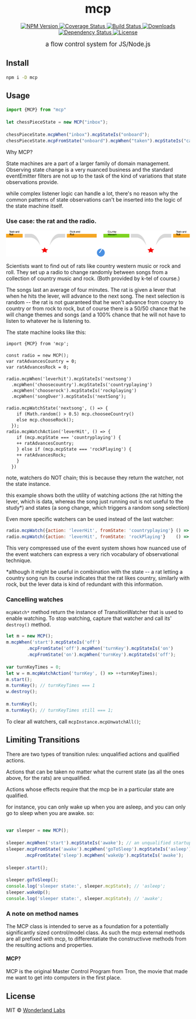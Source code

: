 <big><h1 align="center">mcp</h1></big>

<p align="center">
  <a href="https://npmjs.org/package/mcp">
    <img src="https://img.shields.io/npm/v/mcp.svg?style=flat-square"
         alt="NPM Version">
  </a>

  <a href="https://coveralls.io/r/bingomanatee/mcp">
    <img src="https://img.shields.io/coveralls/bingomanatee/mcp.svg?style=flat-square"
         alt="Coverage Status">
  </a>

  <a href="https://travis-ci.org/bingomanatee/mcp">
    <img src="https://img.shields.io/travis/bingomanatee/mcp.svg?style=flat-square"
         alt="Build Status">
  </a>

  <a href="https://npmjs.org/package/mcp">
    <img src="http://img.shields.io/npm/dm/mcp.svg?style=flat-square"
         alt="Downloads">
  </a>

  <a href="https://david-dm.org/bingomanatee/mcp.svg">
    <img src="https://david-dm.org/bingomanatee/mcp.svg?style=flat-square"
         alt="Dependency Status">
  </a>

  <a href="https://github.com/bingomanatee/mcp/blob/master/LICENSE">
    <img src="https://img.shields.io/npm/l/mcp.svg?style=flat-square"
         alt="License">
  </a>
</p>

<p align="center"><big>
a flow control system for JS/Node.js
</big></p>


## Install

```sh
npm i -D mcp
```

## Usage

```js
import {MCP} from "mcp"

let chessPieceState = new MCP("inbox");

chessPieceState.mcpWhen("inbox").mcpStateIs("onboard");
chessPieceState.mcpFromState("onboard").mcpWhen("taken").mcpStateIs("captured");

```

Why MCP?

State machines are a part of a larger family of domain management. Observing state change is a very nuanced business 
and the standard eventEmitter filters are not up to the task of the kind of variations that state observations provide.

while complex listener logic can handle a lot, there's no reason why the common patterns of state observations can't be
inserted into the logic of the state machine itself. 

### Use case: the rat and the radio. 

![Radio Timeline](docs/state_example.png?raw=true)

Scientists want to find out of rats like country western music or rock and roll. They set up a radio to change randomly
between songs from a collection of country music and rock. (Both provided by k-tel of course.) 

The songs last an average of four minutes. The rat is given a lever that when he hits the lever, will advance to the 
next song. The next selection is random -- the rat is not guaranteed that he won't advance from counry to country
or from rock to rock, but of course there is a 50/50 chance that he will change themes and songs (and a 100% chance
that he will not have to listen to whatever he is listening to. 

The state machine looks like this: 

``` javsacript
import {MCP} from 'mcp';

const radio = new MCP();
var ratAdvancesCountry = 0;
var ratAdvancesRock = 0;

radio.mcpWhen('leverhit').mcpStateIs('nextsong')
  .mcpWhen('choosecountry').mcpStateIs('countryplaying')
  .mcpWhen('chooserock').mcpStateIs('rockplaying')
  .mcpWhen('songOver').mcpStateIs('nextSong');
  
radio.mcpWatchState('nextsong', () => {
  	if (Math.random() > 0.5) mcp.chooseeCountry()
  	else mcp.chooseRock();
  });
radio.mcpWatchAction('leverHit', () => {
  	if (mcp.mcpState === 'countryplaying') {
  	++ ratAdvancesCountry;
  	} else if (mcp.mcpState === 'rockPlaying') {
  	++ ratAdvancesRock;
  	}
  }) 
```

note, watchers do NOT chain; this is because they return the watcher, not the state instance.

this example shows both the utility of watching actions (the rat hitting the lever, which is data, 
whereas the song just running out is not useful to the study*) and states (a song change, which
triggers a random song selection) 

Even more specific watchers can be used instead of the last watcher:

``` javascript
radio.mcpWatch({action: 'leverHit', fromState: 'countryplaying'} () => ++ ratAdvancesCountry);
radio.mcpWatch({action: 'leverHit', fromState: 'rockPlaying'}    () => ++ ratAdvancesRodck);
```

This very compressed use of the event system shows how nuanced use of the event watchers can express
a very rich vocabulary of observational technique. 

*although it might be useful in combination with the state 
-- a rat letting a country song run its course indicates that the rat likes country, 
similarly with rock, but the lever data is kind of redundant with this information.

### Cancelling watches

`mcpWatch*` method return the instance of TransitionWatcher that is used to enable watching.
To stop watching, capture that watcher and call its' `destroy()` method.

``` javascript
let m = new MCP();
m.mcpWhen('start').mcpStateIs('off')
		.mcpFromState('off').mcpWhen('turnKey').mcpStateIs('on')
		.mcpFromState('on').mcpWhen('turnKey').mcpStateIs('off');

var turnKeyTimes = 0;
let w = m.mcpWatchAction('turnKey', () => ++turnKeyTimes);
m.start();
m.turnKey(); // turnKeyTimes === 1
w.destroy();

m.turnKey();
m.turnKey(); // turnKeyTimes still === 1;
```

To clear all watchers, call `mcpInstance.mcpUnwatchAll()`;

## Limiting Transitions

There are two types of transition rules: unqualified actions and qualified actions.

Actions that can be taken no matter what the current state (as all the ones above, 
for the rats) are unqualified. 

Actions whose effects require that the mcp be in a particular state are qualified. 

for instance, you can only wake up when you are asleep, and you can only go to sleep
when you are awake. so: 

``` javascript

var sleeper = new MCP();

sleeper.mcpWhen('start').mcpStateIs('awake'); // an unqualified startup action
sleeper.mcpFromState('awake').mcpWhen('goToSleep').mcpStateIs('asleep') // qualified 
	   .mcpFromState('sleep').mcpWhen('wakeUp').mcpStateIs('awake');
	   
sleeper.start();

sleeper.goToSleep();
console.log('sleeper state:', sleeper.mcpState); // 'asleep';
sleeper.wakeUp();
console.log('sleeper state:', sleeper.mcpState); // 'awake';
```

### A note on method names

The MCP class is intended to serve as a foundation for a potentially significantly sized 
control/model class. As such the mcp external methods are all prefixed with 
mcp, to differentatiate the constructivve methods from the resulting actions and properties. 

#### MCP?

MCP is the original Master Control Program from Tron, the movie that made me want to
get into computers in the first place. 

## License

MIT © [Wonderland Labs](http://www.wonderlandlabs.com)

[npm-url]: https://npmjs.org/package/mcp
[npm-image]: https://img.shields.io/npm/v/mcp.svg?style=flat-square

[travis-url]: https://travis-ci.org/bingomanatee/mcp
[travis-image]: https://img.shields.io/travis/bingomanatee/mcp.svg?style=flat-square

[coveralls-url]: https://coveralls.io/r/bingomanatee/mcp
[coveralls-image]: https://img.shields.io/coveralls/bingomanatee/mcp.svg?style=flat-square

[depstat-url]: https://david-dm.org/bingomanatee/mcp
[depstat-image]: https://david-dm.org/bingomanatee/mcp.svg?style=flat-square

[download-badge]: http://img.shields.io/npm/dm/mcp.svg?style=flat-square
